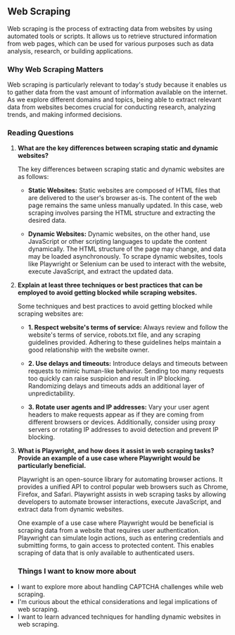 ## Web Scraping

Web scraping is the process of extracting data from websites by using automated tools or scripts. It allows us to retrieve structured information from web pages, which can be used for various purposes such as data analysis, research, or building applications.

### Why Web Scraping Matters

Web scraping is particularly relevant to today's study because it enables us to gather data from the vast amount of information available on the internet. As we explore different domains and topics, being able to extract relevant data from websites becomes crucial for conducting research, analyzing trends, and making informed decisions.

### Reading Questions

1. **What are the key differences between scraping static and dynamic websites?**

   The key differences between scraping static and dynamic websites are as follows:

   - **Static Websites:** Static websites are composed of HTML files that are delivered to the user's browser as-is. The content of the web page remains the same unless manually updated. In this case, web scraping involves parsing the HTML structure and extracting the desired data.

   - **Dynamic Websites:** Dynamic websites, on the other hand, use JavaScript or other scripting languages to update the content dynamically. The HTML structure of the page may change, and data may be loaded asynchronously. To scrape dynamic websites, tools like Playwright or Selenium can be used to interact with the website, execute JavaScript, and extract the updated data.

2. **Explain at least three techniques or best practices that can be employed to avoid getting blocked while scraping websites.**

   Some techniques and best practices to avoid getting blocked while scraping websites are:

   - **1. Respect website's terms of service:** Always review and follow the website's terms of service, robots.txt file, and any scraping guidelines provided. Adhering to these guidelines helps maintain a good relationship with the website owner.

   - **2. Use delays and timeouts:** Introduce delays and timeouts between requests to mimic human-like behavior. Sending too many requests too quickly can raise suspicion and result in IP blocking. Randomizing delays and timeouts adds an additional layer of unpredictability.

   - **3. Rotate user agents and IP addresses:** Vary your user agent headers to make requests appear as if they are coming from different browsers or devices. Additionally, consider using proxy servers or rotating IP addresses to avoid detection and prevent IP blocking.

3. **What is Playwright, and how does it assist in web scraping tasks? Provide an example of a use case where Playwright would be particularly beneficial.**

   Playwright is an open-source library for automating browser actions. It provides a unified API to control popular web browsers such as Chrome, Firefox, and Safari. Playwright assists in web scraping tasks by allowing developers to automate browser interactions, execute JavaScript, and extract data from dynamic websites.

   One example of a use case where Playwright would be beneficial is scraping data from a website that requires user authentication. Playwright can simulate login actions, such as entering credentials and submitting forms, to gain access to protected content. This enables scraping of data that is only available to authenticated users.
   
   ### Things I want to know more about

- I want to explore more about handling CAPTCHA challenges while web scraping.
- I'm curious about the ethical considerations and legal implications of web scraping.
- I want to learn advanced techniques for handling dynamic websites in web scraping.
